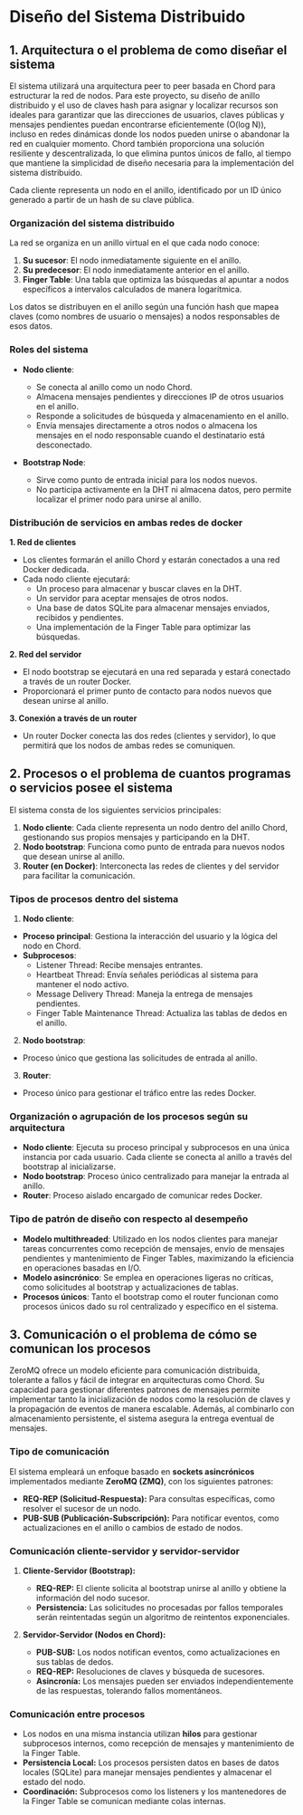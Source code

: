 # Diseño del Sistema Distribuido

## 1. Arquitectura o el problema de como diseñar el sistema

El sistema utilizará una arquitectura peer to peer basada en Chord para estructurar la red de nodos. Para este proyecto, su diseño de anillo distribuido y el uso de claves hash para asignar y localizar recursos son ideales para garantizar que las direcciones de usuarios, claves públicas y mensajes pendientes puedan encontrarse eficientemente (O(log N)), incluso en redes dinámicas donde los nodos pueden unirse o abandonar la red en cualquier momento. Chord también proporciona una solución resiliente y descentralizada, lo que elimina puntos únicos de fallo, al tiempo que mantiene la simplicidad de diseño necesaria para la implementación del sistema distribuido.

Cada cliente representa un nodo en el anillo, identificado por un ID único generado a partir de un hash de su clave pública.

### Organización del sistema distribuido

La red se organiza en un anillo virtual en el que cada nodo conoce:

1. **Su sucesor**: El nodo inmediatamente siguiente en el anillo.
2. **Su predecesor**: El nodo inmediatamente anterior en el anillo.
3. **Finger Table**: Una tabla que optimiza las búsquedas al apuntar a nodos específicos a intervalos calculados de manera logarítmica.

Los datos se distribuyen en el anillo según una función hash que mapea claves (como nombres de usuario o mensajes) a nodos responsables de esos datos.

### Roles del sistema

- **Nodo cliente**:

  - Se conecta al anillo como un nodo Chord.
  - Almacena mensajes pendientes y direcciones IP de otros usuarios en el anillo.
  - Responde a solicitudes de búsqueda y almacenamiento en el anillo.
  - Envía mensajes directamente a otros nodos o almacena los mensajes en el nodo responsable cuando el destinatario está desconectado.
- **Bootstrap Node**:

  - Sirve como punto de entrada inicial para los nodos nuevos.
  - No participa activamente en la DHT ni almacena datos, pero permite localizar el primer nodo para unirse al anillo.

### Distribución de servicios en ambas redes de docker

**1. Red de clientes**

- Los clientes formarán el anillo Chord y estarán conectados a una red Docker dedicada.
- Cada nodo cliente ejecutará:
  - Un proceso para almacenar y buscar claves en la DHT.
  - Un servidor para aceptar mensajes de otros nodos.
  - Una base de datos SQLite para almacenar mensajes enviados, recibidos y pendientes.
  - Una implementación de la Finger Table para optimizar las búsquedas.

**2. Red del servidor**

- El nodo bootstrap se ejecutará en una red separada y estará conectado a través de un router Docker.
- Proporcionará el primer punto de contacto para nodos nuevos que desean unirse al anillo.

**3. Conexión a través de un router**

- Un router Docker conecta las dos redes (clientes y servidor), lo que permitirá que los nodos de ambas redes se comuniquen.

## 2. Procesos o el problema de cuantos programas o servicios posee el sistema

El sistema consta de los siguientes servicios principales:

  1. **Nodo cliente**: Cada cliente representa un nodo dentro del anillo Chord, gestionando sus propios mensajes y participando en la DHT.
  2. **Nodo bootstrap**: Funciona como punto de entrada para nuevos nodos que desean unirse al anillo.
  3. **Router (en Docker)**: Interconecta las redes de clientes y del servidor para facilitar la comunicación.

### Tipos de procesos dentro del sistema

1. **Nodo cliente**:
  - **Proceso principal**: Gestiona la interacción del usuario y la lógica del nodo en Chord.
  - **Subprocesos**:
    - Listener Thread: Recibe mensajes entrantes.
    - Heartbeat Thread: Envía señales periódicas al sistema para mantener el nodo activo.
    - Message Delivery Thread: Maneja la entrega de mensajes pendientes.
    - Finger Table Maintenance Thread: Actualiza las tablas de dedos en el anillo.

2. **Nodo bootstrap**:
  - Proceso único que gestiona las solicitudes de entrada al anillo.

3. **Router**:
  - Proceso único para gestionar el tráfico entre las redes Docker.

### Organización o agrupación de los procesos según su arquitectura

- **Nodo cliente**: Ejecuta su proceso principal y subprocesos en una única instancia por cada usuario. Cada cliente se conecta al anillo a través del bootstrap al inicializarse.
- **Nodo bootstrap**: Proceso único centralizado para manejar la entrada al anillo.
- **Router**: Proceso aislado encargado de comunicar redes Docker.

### Tipo de patrón de diseño con respecto al desempeño

- **Modelo multithreaded**: Utilizado en los nodos clientes para manejar tareas concurrentes como recepción de mensajes, envío de mensajes pendientes y mantenimiento de Finger Tables, maximizando la eficiencia en operaciones basadas en I/O.
- **Modelo asincrónico**: Se emplea en operaciones ligeras no críticas, como solicitudes al bootstrap y actualizaciones de tablas.
- **Procesos únicos**: Tanto el bootstrap como el router funcionan como procesos únicos dado su rol centralizado y específico en el sistema.

## 3. Comunicación o el problema de cómo se comunican los procesos

ZeroMQ ofrece un modelo eficiente para comunicación distribuida, tolerante a fallos y fácil de integrar en arquitecturas como Chord. Su capacidad para gestionar diferentes patrones de mensajes permite implementar tanto la inicialización de nodos como la resolución de claves y la propagación de eventos de manera escalable. Además, al combinarlo con almacenamiento persistente, el sistema asegura la entrega eventual de mensajes.

### Tipo de comunicación

El sistema empleará un enfoque basado en **sockets asincrónicos** implementados mediante **ZeroMQ (ZMQ)**, con los siguientes patrones:
- **REQ-REP (Solicitud-Respuesta):** Para consultas específicas, como resolver el sucesor de un nodo.
- **PUB-SUB (Publicación-Subscripción):** Para notificar eventos, como actualizaciones en el anillo o cambios de estado de nodos.

### Comunicación cliente-servidor y servidor-servidor
1. **Cliente-Servidor (Bootstrap):**
   - **REQ-REP:** El cliente solicita al bootstrap unirse al anillo y obtiene la información del nodo sucesor.
   - **Persistencia:** Las solicitudes no procesadas por fallos temporales serán reintentadas según un algoritmo de reintentos exponenciales.

2. **Servidor-Servidor (Nodos en Chord):**
   - **PUB-SUB:** Los nodos notifican eventos, como actualizaciones en sus tablas de dedos.
   - **REQ-REP:** Resoluciones de claves y búsqueda de sucesores.
   - **Asincronía:** Los mensajes pueden ser enviados independientemente de las respuestas, tolerando fallos momentáneos.

### Comunicación entre procesos
- Los nodos en una misma instancia utilizan **hilos** para gestionar subprocesos internos, como recepción de mensajes y mantenimiento de la Finger Table.
- **Persistencia Local:** Los procesos persisten datos en bases de datos locales (SQLite) para manejar mensajes pendientes y almacenar el estado del nodo.
- **Coordinación:** Subprocesos como los listeners y los mantenedores de la Finger Table se comunican mediante colas internas.
